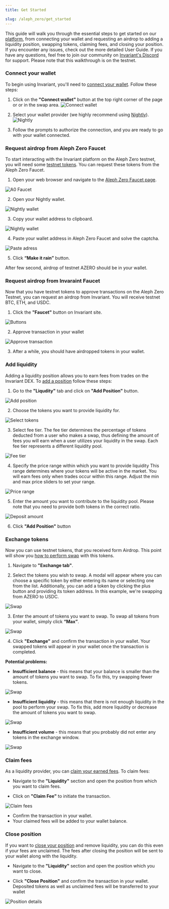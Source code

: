 ```yaml
---
title: Get Started

slug: /aleph_zero/get_started
---
```


This guide will walk you through the essential steps to get started on our [platform](https://azero.invariant.app/), from connecting your wallet and requesting an airdrop to adding a liquidity position, swapping tokens, claiming fees, and closing your position. If you encounter any issues, check out the more detailed User Guide. If you have any questions, feel free to join our community on [Invariant's Discord](https://discord.gg/w6hTeWTJvG) for support. Please note that this walkthrough is on the testnet.

### Connect your wallet

To begin using Invariant, you'll need to [connect your wallet](/docs/aleph_zero/user_guide/how_to_connect_your_wallet). Follow these steps:

1. Click on the **"Connect wallet"** button at the top right corner of the page or or in the swap area.
   ![Connect wallet](/img/docs/app/a0/a0_connectwallet.png)

2. Select your wallet provider (we highly recommend using [Nightly](https://nightly.app/)).
   ![Nightly](/img/docs/app/a0/a0_nightly.png)

3. Follow the prompts to authorize the connection, and you are ready to go with your wallet connected.

### Request airdrop from Aleph Zero Faucet

To start interacting with the Invariant platform on the Aleph Zero testnet, you will need some [testnet tokens](/docs/aleph_zero/user_guide/faucet). You can request these tokens from the Aleph Zero Faucet.

1. Open your web browser and navigate to the [Aleph Zero Faucet page](https://faucet.test.azero.dev/).

![A0 Faucet](/img/docs/app/a0/a0_a0faucet.png)

2. Open your Nightly wallet.

![Nightly wallet](/img/docs/app/a0/a0_wallet.png)

3. Copy your wallet address to clipboard.

![Nightly wallet](/img/docs/app/a0/a0_walletadress.png)

4. Paste your wallet address in Aleph Zero Faucet and solve the captcha.

![Paste adress](/img/docs/app/a0/a0_a0faucetadress.png)

5. Click **“Make it rain”** button.

After few second, airdrop of testnet AZERO should be in your wallet.

### Request airdrop from Invaraint Faucet

Now that you have testnet tokens to approve transactions on the Aleph Zero Testnet, you can request an airdrop from Invariant. You will receive testnet BTC, ETH, and USDC.

1. Click the **"Faucet"** button on Invariant site.

![Buttons](/img/docs/app/a0/a0_buttons.png)

2. Approve transaction in your wallet

![Approve transaction](/img/docs/app/a0/a0_transactionapprove.png)

3. After a while, you should have airdropped tokens in your wallet.

### Add liquidity

Adding a liquidity position allows you to earn fees from trades on the Invariant DEX. To [add a position](/docs/aleph_zero/user_guide/how_to_add_liquidity) follow these steps:

1. Go to the **"Liqudity"** tab and click on **"Add Position"** button.

![Add position](/img/docs/app/a0/a0_addposition.png)

2. Choose the tokens you want to provide liquidity for.

![Select tokens](/img/docs/app/a0/a0_azerousdc.png)

3. Select fee tier. The fee tier determines the percentage of tokens deducted from a user who makes a swap, thus defining the amount of fees you will earn when a user utilizes your liquidity in the swap. Each fee tier represents a different liquidity pool.

![Fee tier](/img/docs/app/a0/a0_feetier.png)

4. Specify the price range within which you want to provide liquidity This range determines where your tokens will be active in the market. You will earn fees only when trades occur within this range. Adjust the min and max price sliders to set your range.

![Price range](/img/docs/app/a0/a0_pricerange.png)

5. Enter the amount you want to contribute to the liquidity pool. Please note that you need to provide both tokens in the correct ratio.

![Deposit amount](/img/docs/app/a0/a0_depositamount.png)

6. Click **"Add Position"** button

### Exchange tokens

Now you can use testnet tokens, that you received form Airdrop. This point will show you [how to perform swap](/docs/aleph_zero/user_guide/how_to_swap) with this tokens.

1. Navigate to **"Exchange tab"**.

2. Select the tokens you wish to swap. A modal will appear where you can choose a specific token by either entering its name or selecting one from the list. Additionally, you can add a token by clicking the plus button and providing its token address. In this example, we're swapping from AZERO to USDC.

![Swap](/img/docs/app/a0/a0_selecttoken.png)

3. Enter the amount of tokens you want to swap. To swap all tokens from your wallet, simply click **“Max”**.

![Swap](/img/docs/app/a0/a0_exchange.png)

4. Click **"Exchange"** and confirm the transaction in your wallet. Your swapped tokens will appear in your wallet once the transaction is completed.

**Potential problems:**

- **Insufficient balance** - this means that your balance is smaller than the amount of tokens you want to swap. To fix this, try swapping fewer tokens.

![Swap](/img/docs/app/a0/a0_insufficientbalance.png)

- **Insufficient liquidity** - this means that there is not enough liquidity in the pool to perform your swap. To fix this, add more liquidity or decrease the amount of tokens you want to swap.

![Swap](/img/docs/app/a0/a0_insufficientliquidity.png)

- **Insufficient volume** - this means that you probably did not enter any tokens in the exchange window.

![Swap](/img/docs/app/a0/a0_insufficientvolume.png)

### Claim fees

As a liquidity provider, you can [claim your earned fees](/docs/aleph_zero/user_guide/how_to_claim_fee). To claim fees:

- Navigate to the **"Liquidity"** section and open the position from which you want to claim fees.

- Click on **"Claim Fee"** to initiate the transaction.

![Claim fees](/img/docs/app/a0/a0_claimfee.png)

- Confirm the transaction in your wallet.
- Your claimed fees will be added to your wallet balance.

### Close position

If you want to [close your position](/docs/aleph_zero/user_guide/how_to_remove_liquidity) and remove liquidity, you can do this even if your fees are unclaimed. The fees after closing the position will be sent to your wallet along with the liquidity.

- Navigate to the **"Liquidity"** section and open the position which you want to close.

- Click **"Close Position"** and confirm the transaction in your wallet. Deposited tokens as well as unclaimed fees will be transferred to your wallet

![Position details](/img/docs/app/a0/a0_closeposition.png)
